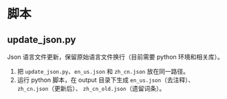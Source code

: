 # 脚本

## update_json.py

Json 语言文件更新，保留原始语言文件换行（目前需要 python 环境和相关库）。

1. 把 `update_json.py`、`en_us.json` 和 `zh_cn.json` 放在同一路径。
2. 运行 python 脚本，在 output 目录下生成 `en_us.json`（去注释）、`zh_cn.json`（更新后）、 `zh_cn_old.json`（遗留词条）。
